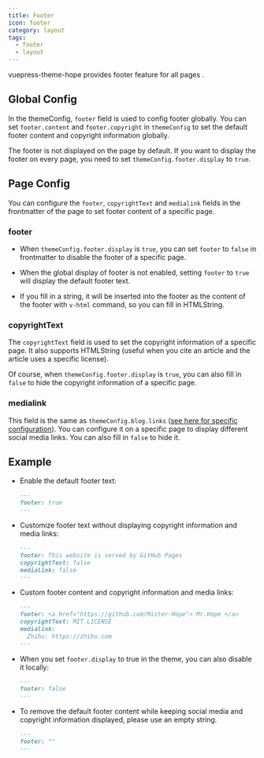 ```yaml
---
title: Footer
icon: footer
category: layout
tags:
  - footer
  - layout
---
```


vuepress-theme-hope provides footer feature for all pages <Badge text="Support page config" />.

<!-- more -->

## Global Config

In the themeConfig, `footer` field is used to config footer globally. You can set `footer.content` and `footer.copyright` in `themeConfig` to set the default footer content and copyright information globally.

The footer is not displayed on the page by default. If you want to display the footer on every page, you need to set `themeConfig.footer.display` to `true`.

## Page Config

You can configure the `footer`, `copyrightText` and `medialink` fields in the frontmatter of the page to set footer content of a specific page.

### footer

- When `themeConfig.footer.display` is `true`, you can set `footer` to `false` in frontmatter to disable the footer of a specific page.

- When the global display of footer is not enabled, setting `footer` to `true` will display the default footer text.

- If you fill in a string, it will be inserted into the footer as the content of the footer with `v-html` command, so you can fill in HTMLString.

### copyrightText

The `copyrightText` field is used to set the copyright information of a specific page. It also supports HTMLString (useful when you cite an article and the article uses a specific license).

Of course, when `themeConfig.footer.display` is `true`, you can also fill in `false` to hide the copyright information of a specific page.

### medialink

This field is the same as `themeConfig.blog.links` ([see here for specific configuration](../blog/blog.md)). You can configure it on a specific page to display different social media links. You can also fill in `false` to hide it.

## Example

- Enable the default footer text:

  ```md
  ---
  footer: true
  ---
  ```

- Customize footer text without displaying copyright information and media links:

  ```md
  ---
  footer: This website is served by GitHub Pages
  copyrightText: false
  medialink: false
  ---
  ```

- Custom footer content and copyright information and media links:

  ```md
  ---
  footer: <a href="https://github.com/Mister-Hope"> Mr.Hope </a>
  copyrightText: MIT LICENSE
  medialink:
    Zhihu: https://zhihu.com
  ---
  ```

- When you set `footer.display` to true in the theme, you can also disable it locally:

  ```md
  ---
  footer: false
  ---
  ```

- To remove the default footer content while keeping social media and copyright information displayed, please use an empty string.

  ```md
  ---
  footer: ""
  ---
  ```
